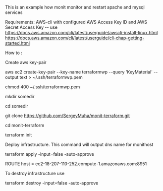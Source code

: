 This is an example how monit monitor and restart apache and mysql services

Requirements: AWS-cli with configured AWS Access Key ID and AWS Secret Access Key -- use https://docs.aws.amazon.com/cli/latest/userguide/awscli-install-linux.html https://docs.aws.amazon.com/cli/latest/userguide/cli-chap-getting-started.html

How to :

Create aws key-pair

aws ec2 create-key-pair --key-name terraformwp --query 'KeyMaterial' --output text > ~/.ssh/terraformwp.pem

chmod 400 ~/.ssh/terraformwp.pem

mkdir somedir

cd somedir

git clone https://github.com/SergeyMuha/monit-terraform.git

cd monit-terraform

terraform init

Deploy infrastructure. This command will output dns name for monithost


terraform apply -input=false -auto-approve


ROUTE host = ec2-18-207-110-252.compute-1.amazonaws.com:8951


To destroy infrastructure use


terraform destroy -input=false -auto-approve
